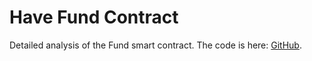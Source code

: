# Have Fund Contract

<NotReadyBadge />

Detailed analysis of the Fund smart contract. The code is here:
[GitHub](https://github.com/nelkor/have-fund/blob/main/src/Fund.sol).
